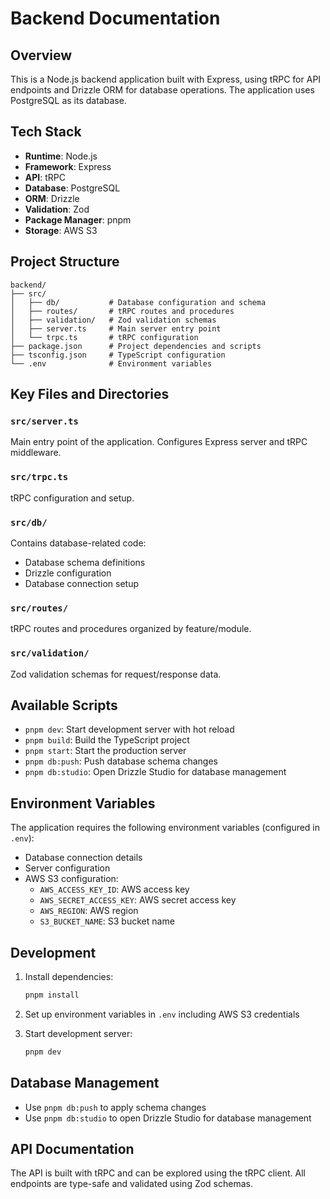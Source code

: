 # Backend Documentation

## Overview

This is a Node.js backend application built with Express, using tRPC for API endpoints and Drizzle ORM for database operations. The application uses PostgreSQL as its database.

## Tech Stack

- **Runtime**: Node.js
- **Framework**: Express
- **API**: tRPC
- **Database**: PostgreSQL
- **ORM**: Drizzle
- **Validation**: Zod
- **Package Manager**: pnpm
- **Storage**: AWS S3

## Project Structure

```
backend/
├── src/
│   ├── db/           # Database configuration and schema
│   ├── routes/       # tRPC routes and procedures
│   ├── validation/   # Zod validation schemas
│   ├── server.ts     # Main server entry point
│   └── trpc.ts       # tRPC configuration
├── package.json      # Project dependencies and scripts
├── tsconfig.json     # TypeScript configuration
└── .env              # Environment variables
```

## Key Files and Directories

### `src/server.ts`

Main entry point of the application. Configures Express server and tRPC middleware.

### `src/trpc.ts`

tRPC configuration and setup.

### `src/db/`

Contains database-related code:

- Database schema definitions
- Drizzle configuration
- Database connection setup

### `src/routes/`

tRPC routes and procedures organized by feature/module.

### `src/validation/`

Zod validation schemas for request/response data.

## Available Scripts

- `pnpm dev`: Start development server with hot reload
- `pnpm build`: Build the TypeScript project
- `pnpm start`: Start the production server
- `pnpm db:push`: Push database schema changes
- `pnpm db:studio`: Open Drizzle Studio for database management

## Environment Variables

The application requires the following environment variables (configured in `.env`):

- Database connection details
- Server configuration
- AWS S3 configuration:
  - `AWS_ACCESS_KEY_ID`: AWS access key
  - `AWS_SECRET_ACCESS_KEY`: AWS secret access key
  - `AWS_REGION`: AWS region
  - `S3_BUCKET_NAME`: S3 bucket name

## Development

1. Install dependencies:

   ```bash
   pnpm install
   ```

2. Set up environment variables in `.env` including AWS S3 credentials

3. Start development server:
   ```bash
   pnpm dev
   ```

## Database Management

- Use `pnpm db:push` to apply schema changes
- Use `pnpm db:studio` to open Drizzle Studio for database management

## API Documentation

The API is built with tRPC and can be explored using the tRPC client. All endpoints are type-safe and validated using Zod schemas.
